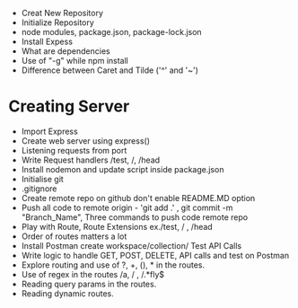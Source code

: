 - Creat New Repository
- Initialize Repository
- node modules, package.json, package-lock.json
- Install Expess
- What are dependencies
- Use of "-g" while npm install 
- Difference between Caret and Tilde ('^' and '~')

# Creating Server
- Import Express
- Create web server using express()
- Listening requests from port
- Write Request handlers /test, /, /head
- Install nodemon and update script inside package.json
- Initialise git
- .gitignore
- Create remote repo on github don't enable README.MD option
- Push all code to remote origin -  'git add .' , git commit -m "Branch_Name",  Three commands to push code remote repo 
- Play with Route, Route Extensions ex./test, / , /head
- Order of routes matters a lot
- Install Postman create workspace/collection/ Test API Calls
- Write logic to handle GET, POST, DELETE, API calls and test on Postman
- Explore routing and use of ?, +, (), * in the routes.
- Use of regex in the routes /a, / , /.*fly$
- Reading query params in the routes.
- Reading dynamic routes.
